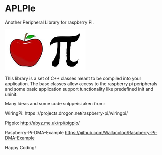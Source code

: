 # APLPIe
Another Peripheral Library for raspberry Pi.

![Alt text](Imgs/applepie.jpg?raw=true "Title")

This library is a set of C++ classes meant to be compiled
into your application.  The base classes allow access
to the raspberry pi peripherals and some basic application
support functionality like predefined init and uninit.

Many ideas and some code snippets taken from:

WiringPi:
https ://projects.drogon.net/raspberry-pi/wiringpi/

Pigpio:
http://abyz.me.uk/rpi/pigpio/

Raspberry-Pi-DMA-Example
https://github.com/Wallacoloo/Raspberry-Pi-DMA-Example

Happy Coding!